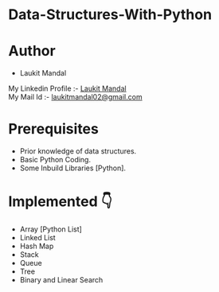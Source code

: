 # Data-Structures-With-Python

# Author 
* Laukit Mandal

My Linkedin Profile :- [Laukit Mandal](https://www.linkedin.com/in/laukit-mandal-a750a520a/) <br>
My Mail Id :- laukitmandal02@gmail.com

# Prerequisites
* Prior knowledge of data structures.
* Basic Python Coding.
* Some Inbuild Libraries [Python].

# Implemented 👇
* Array [Python List]
* Linked List
* Hash Map
* Stack
* Queue
* Tree
* Binary and Linear Search
